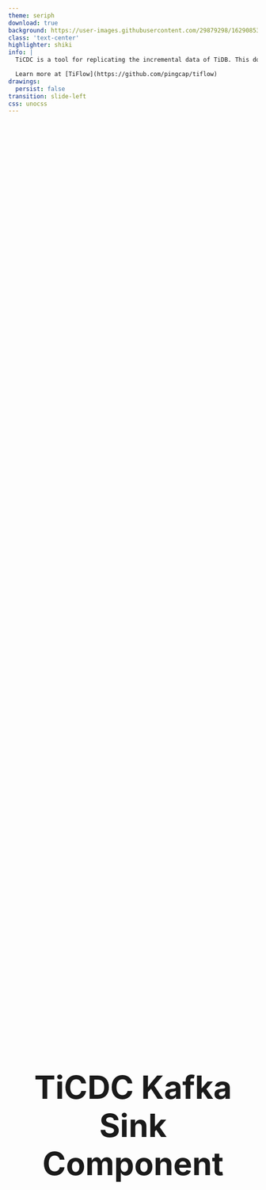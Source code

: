 ```yaml
---
theme: seriph
download: true
background: https://user-images.githubusercontent.com/29879298/162908536-c61ef0c1-5bb7-44a2-b971-71031fc24d37.png
class: 'text-center'
highlighter: shiki
info: |
  TiCDC is a tool for replicating the incremental data of TiDB. This document introduces the architecture and key concepts of TiCDC.

  Learn more at [TiFlow](https://github.com/pingcap/tiflow)
drawings:
  persist: false
transition: slide-left
css: unocss
---
```


# TiCDC Kafka Sink Component

A Deep Dive

Based on TiCDC [v6.5.1](https://github.com/pingcap/tiflow/tree/v6.5.1)

<div class="pt-12">
  <span @click="$slidev.nav.next" class="px-2 py-1 rounded cursor-pointer" hover="bg-white bg-opacity-10">
    Begin <carbon:arrow-right class="inline"/>
  </span>
</div>

---
transition: slide-up
---

# Rustin Liu

<div class="leading-8 opacity-80">
PingCAPer.<br/>
Data Replication Team.<br/>
Cargo Contributor.<br/>
Rustup Maintainer.<br/>
</div>

<div my-10 grid="~ cols-[40px_1fr] gap-y4" items-center justify-center>
  <div i-ri-github-line op50 ma text-xl/>
  <div><a href="https://github.com/Rustin170506" target="_blank">Rustin170506</a></div>
</div>

<img src="https://avatars.githubusercontent.com/u/29879298?v=4" rounded-full w-40 abs-tr mt-22 mr-22/>

<div flex="~ gap2">
</div>

---
transition: slide-up
layout: center
---

<div text-6xl fw100>
  Agenda
</div>

<br>

<div class="grid grid-cols-[3fr_2fr] gap-4">
  <div class="border-l border-gray-400 border-opacity-25 !all:leading-12 !all:list-none my-auto">

  - Sink Module Design
  - MQ Sink Deep Dive
  - Recommended Protocols
  - Q&A

  </div>
</div>

<style>
h1 {
  font-size: 4rem;
}
</style>

---
transition: slide-up
---

# Architecture Review

<br/>
<br/>

![Architecture Review](https://user-images.githubusercontent.com/29879298/227139328-15d89601-66d8-4eec-8915-f337ab889968.png)

---
transition: slide-up
layout: two-cols
---

# Code Structure

::right::

<img src="https://user-images.githubusercontent.com/29879298/227178552-e14df710-811b-4738-a01c-1d10afee3f93.png" class="m-8 w-90 h-100 rounded shadow" />

<style>
h1 {
  display: flex;
  align-items: center;
  justify-content: center;
  height: 100%;
  text-align: center;
}
</style>

---
transition: slide-up
---

# Sink Module Abstract

<br/>
<br/>

```plantuml
@startuml
!theme plain
class TS as "Table Sink"
class ES as "Event Sink"
class MQS as "MQ Event Sink"
class TXNS as "Transaction Event Sink"
class CSS as "Cloud Storage Event Sink"

TS *-- ES : use

ES <|.. MQS : implement
ES <|.. TXNS : implement
ES <|.. CSS : implement

class DDLS as "DDL Sink"
class DDLMQS as "MQ DDL Sink"
class DDLTXNS as "Transaction DDL Sink"
class DDLCSS as "Cloud Storage DDL Sink"

DDLS <|.. DDLMQS : implement
DDLS <|.. DDLTXNS : implement
DDLS <|.. DDLCSS : implement
@enduml
```

<br/>

&nbsp;&nbsp;&nbsp;&nbsp;&nbsp;&nbsp;&nbsp;&nbsp;[Table Sink](https://github.com/pingcap/tiflow/tree/v6.5.1/cdc/sinkv2/tablesink)
· [Event Sink](https://github.com/pingcap/tiflow/blob/v6.5.1/cdc/sinkv2/eventsink/event_sink.go) · [DDL Sink](https://github.com/pingcap/tiflow/tree/v6.5.1/cdc/sinkv2/ddlsink) · [MQ Event Sink](https://github.com/pingcap/tiflow/tree/v6.5.1/cdc/sinkv2/eventsink/mq) · [Transaction Event Sink](https://github.com/pingcap/tiflow/tree/v6.5.1/cdc/sinkv2/eventsink/txn) · [Cloud Storage Event Sink](https://github.com/pingcap/tiflow/tree/v6.5.1/cdc/sinkv2/eventsink/cloudstorage)

---
transition: slide-up
layout: two-cols
---

<template v-slot:default>

# DML Data Flow
<br/>

```plantuml
@startuml
!theme plain
participant TS1 as "Table Sink1"
participant TS2 as "Table Sink2"
participant MQES as "MQ Event Sink"
participant K as "Kafka Broker"

TS1 -> MQES: call WriteEvents
TS2 -> MQES: call WriteEvents
MQES -> K: Produce
K --> MQES: ACK
MQES --> TS1: call Callback
MQES --> TS2: call Callback
@enduml
```
&nbsp;&nbsp;&nbsp;&nbsp;[call WriteEvents](https://github.com/pingcap/tiflow/blob/7f561614a572a87ce8ac714e64dfb2668c20e20f/cdc/sinkv2/tablesink/table_sink_impl.go#L116)

&nbsp;&nbsp;&nbsp;&nbsp;[Produce](https://github.com/pingcap/tiflow/blob/7f561614a572a87ce8ac714e64dfb2668c20e20f/cdc/sinkv2/eventsink/mq/dmlproducer/kafka_dml_producer.go#L172)

&nbsp;&nbsp;&nbsp;&nbsp;[ACK](https://github.com/pingcap/tiflow/blob/7f561614a572a87ce8ac714e64dfb2668c20e20f/cdc/sinkv2/eventsink/mq/dmlproducer/kafka_dml_producer.go#L259)

&nbsp;&nbsp;&nbsp;&nbsp;[call Callback](https://github.com/pingcap/tiflow/blob/7f561614a572a87ce8ac714e64dfb2668c20e20f/cdc/sinkv2/eventsink/mq/dmlproducer/kafka_dml_producer.go#L261)

</template>

<template v-slot:right>

# DDL Data Flow
<br/>

```plantuml
@startuml
!theme plain
participant MQDDLS as "MQ DDL Sink"
participant K as "Kafka Broker"

MQDDLS -> K: call Synchronized Produce
K --> MQDDLS: ok
@enduml
```
&nbsp;&nbsp;&nbsp;&nbsp;[call Synchronized Produce](https://github.com/pingcap/tiflow/blob/7f561614a572a87ce8ac714e64dfb2668c20e20f/cdc/sinkv2/ddlsink/mq/mq_ddl_sink.go#L85)
</template>


---
transition: slide-up
---

# Sink Interface
<br/>
<br/>

```go {0|7|all}
package eventsink

// EventSink is the interface for event sink.
type EventSink[E TableEvent] interface {
	// WriteEvents writes events to the sink.
	// This is an asynchronously and thread-safe method.
	WriteEvents(events ...*CallbackableEvent[E]) error
	// Close closes the sink.
	Close() error
}
```

---
transition: slide-up
---

# MQ Event Sink
<br/>

```go{all|10|11|all}
// dmlSink is the mq sink.
// It will send the events to the MQ system.
type dmlSink struct {
	// id indicates this sink belongs to which processor(changefeed).
	id model.ChangeFeedID
	// protocol indicates the protocol used by this sink.
	protocol config.Protocol

	// eventRouter used to route events to the right topic and partition.
	eventRouter *dispatcher.EventRouter
	worker *worker
	// topicManager used to manage topics.
	// It is also responsible for creating topics.
	topicManager manager.TopicManager
}
```

[eventRouter](https://github.com/pingcap/tiflow/blob/v6.5.1/cdc/sink/mq/dispatcher/event_router.go)

[worker](https://github.com/pingcap/tiflow/blob/v6.5.1/cdc/sinkv2/eventsink/mq/worker.go)

---
transition: slide-up
---

# MQ Event Router
<br/>

```go{0|6|7|all}
// EventRouter is a router, it determines which topic and which partition
// an event should be dispatched to.
type EventRouter struct {
	defaultTopic string
	rules        []struct {
		topicDispatcher     topic.Dispatcher
		partitionDispatcher partition.Dispatcher
		...
	}
}
```

[topicDispatcher](https://github.com/pingcap/tiflow/blob/v6.5.1/cdc/sink/mq/dispatcher/topic/dispatcher.go)

[partitionDispatcher](https://github.com/pingcap/tiflow/tree/v6.5.1/cdc/sink/mq/dispatcher/partition)

---
transition: slide-up
---

# MQ Topic And Partition Dispatcher
Send data to multiple topics and partitions based on the table name.
<div>

```toml
dispatchers = [
    { matcher = ['test1.*', 'test2.*'], partition = "ts", topic = "hello_{schema}" },
    { matcher = ['test3.*', 'test4.*'], dispatcher = "rowid", topic = "{schema}_world" },
]
```
</div>
<br/>
<br/>
<div class="grid grid-cols-3 gap-4 items-center h-100">
  <div class="object-contain h-full of-hidden">
      <h1>Matcher</h1>
      <br/>
      <span>- *</span>
      <br/>
      <span>- ?</span>
      <br/>
      <span>- [a-z]</span>
      <br/>
      <span>- [!a-z]</span>
      <br/>
  </div>
  <div class="object-contain h-full of-hidden">
      <h1>Topic</h1>
      <br/>
      <span>- {schema}</span>
      <br/>
      <span>- {table}</span>
      <br/>
  </div>
  <div class="object-contain h-full of-hidden">
      <h1>Partition</h1>
      <br/>
      <span>- default</span>
      <br/>
      <span>- table</span>
      <br/>
      <span>- row_id</span>
      <br/>
      <span>- ts</span>
      <br/>

  </div>
</div>

---
transition: slide-up
---

# Why so many dispatchers?
What is row level order?

```sql
CREATE TABLE `t` (`a` VARCHAR(255)
PRIMARY KEY);
Insert a = 2
Update a = 1 where a = 2
Insert a = 2
Update a = 3 where a = 2
```

| partition-1  | partition-2  | partition-3  |
| ------------ | ------------ | ------------ |
| Insert a = 2 | Insert a = 1 | Insert a = 3 |
| Delete a =2  |              |              |
| Insert a = 2 |              |              |
| Delete a =2  |              |              |

---
transition: slide-up
---

# Why so many dispatchers?
We guarantee the order of the row level.

```sql
CREATE TABLE `t` (`a` VARCHAR(255)
PRIMARY KEY /*T![clustered_index] NONCLUSTERED */);
Insert a = 2
Update a = 1 where a = 2
Insert a = 2
Update a = 3 where a = 2
```


<h4>Disable Old Value: </h4>

| partition-1  | partition-2  | partition-3  |
| ------------ | ------------ | ------------ |
| Insert a = 2 | Insert a = 1 | Insert a = 3 |
| Delete a =2  |              |              |
| Insert a = 2 |              |              |
| Delete a =2  |              |              |


---
transition: slide-up
---

# Why so many dispatchers?
We **can not** guarantee the order of the row level when the old value is enabled if the primary key is not clustered.

```sql
CREATE TABLE `t` (`b` VARCHAR(255)
PRIMARY KEY /*T![clustered_index] NONCLUSTERED */);
Insert a = 2
Update a = 1 where a = 2
Insert a = 2
Update a = 3 where a = 2
```

<h4>Enable Old Value: </h4>

| partition-1  | partition-2              | partition-3              |
| ------------ | ------------------------ | ------------------------ |
| Insert a = 2 | Update a = 1 where a = 2 | Update a = 3 where a = 2 |
| Insert a = 2 |                          |                          |
|              |                          |                          |
|              |                          |                          |

---
transition: slide-up
---

# MQ Sink Worker

```go
func (w *worker) run(ctx context.Context) (retErr error) {
	...

  // Spawn goroutines to encode events.
	g, ctx := errgroup.WithContext(ctx)
	g.Go(func() error {
		return w.encoderGroup.Run(ctx)
	})

  // Try to receive row events from the table sink.
	g.Go(func() error {
		if w.protocol.IsBatchEncode() {
			return w.batchEncodeRun(ctx)
		}
		return w.nonBatchEncodeRun(ctx)
	})

  // Try to send messages to the MQ system.
	g.Go(func() error {
		return w.sendMessages(ctx)
	})
	return g.Wait()
}
```

---
transition: slide-up
---

# MQ Sink Producer

```go
// DMLProducer is the interface for message producer.
type DMLProducer interface {
	// AsyncSendMessage sends a message asynchronously.
	AsyncSendMessage(
		ctx context.Context, topic string, partition int32, message *common.Message,
	) error

	// Close closes the producer and client(s).
	Close()
}
```
<br/>

# Go Client
We use:

[shopify/sarama](https://github.com/Shopify/sarama/wiki) (ticdc v6.5)

[segmentio/kafka-go](https://github.com/segmentio/kafka-go) (ticdc master)

---
transition: slide-up
---
# Encoder

```go
type EventBatchEncoder interface {
  ...
	// AppendRowChangedEvent appends the calling context, a row changed event and the dispatch
	// topic into the batch
	AppendRowChangedEvent(context.Context, string, *model.RowChangedEvent, func()) error
  ...
	// Build builds the batch and returns the bytes of key and value.
	// Should be called after `AppendRowChangedEvent`
	Build() []*common.Message
}
```

# Recommended Protocol
We recommend and officially support:

[Canal-JSON Protocol](https://docs.pingcap.com/tidb/dev/ticdc-canal-json)

[Avro Protocol](https://docs.pingcap.com/tidb/dev/ticdc-avro-protocol/)

---
transition: slide-up
---
# Canal-JSON

[SQL to Canal-JSON](https://github.com/pingcap/tiflow/tree/v6.5.1/cdc/sink/codec/canal)

<div class="grid grid-cols-2 gap-4 items-center h-100">
  <div class="object-contain">

```sql {0|all|0}
/*
Insert a row into table TEST.
*/
INSERT INTO TEST (NAME,AGE)
VALUES ('Jack',20);
```

```go{0|all|0}
type RowChangedEvent struct {
	StartTs  uint64
	CommitTs uint64
	RowID int64
	Table    *TableName
	ColInfos []rowcodec.ColInfo
	TableInfoVersion uint64
	ReplicaID    uint64
	Columns      []*Column
	PreColumns   []*Column
	IndexColumns [][]int
	ApproximateDataSize int64
}
```
  </div>
  <div class="object-contain w-full">

```json {0|all}
{
    "id": 0,
    "database": "test",
    "table": "TEST",
    "pkNames": [
        "NAME"
    ],
    "isDdl": false,
    "type": "INSERT",
    ...
    "ts": 2,
    ...
    "data": [
        {
            "NAME": "Jack",
            "AGE": "25"
        }
    ],
    "old": null
}
```

  </div>
</div>

---
transition: slide-up
---
# Avro

[Schema Registry](https://github.com/pingcap/tiflow/tree/v6.5.1/cdc/sink/codec/avro)

<div class="grid grid-cols-2 gap-4 items-center">
  <div class="object-contain">
<h2>Key: </h2>

```json{0|all|0}
{
    "name":"{{TableName}}",
    "namespace":"{{Namespace}}",
    "type":"record",
    "fields":[
        {{ColumnValueBlock}},
        {{ColumnValueBlock}},
    ]
}
```
  </div>
  <div class="object-contain w-full">
<h2>Value: </h2>

```json {0|all}
{
    "name":"{{TableName}}",
    "namespace":"{{Namespace}}",
    "type":"record",
    "fields":[
        {{ColumnValueBlock}},
        {{ColumnValueBlock}},
    ]
}
```

  </div>
</div>

```json {0|all|0}
{
    "name":"{{ColumnName}}",
    "type":{
        "connect.parameters":{
            "tidb_type":"{{TIDB_TYPE}}"
        },
        "type":"{{AVRO_TYPE}}"
    }
}
```

---
layout: center
class: text-center
---

# Learn More

[Documentations](https://docs.pingcap.com/tidb/dev/ticdc-overview) · [GitHub](https://github.com/pingcap/tiflow)  · [How to write a new sink](https://hgw-xx-7.dev/TiCDC-Sink-%E5%BC%80%E5%8F%91%E6%8C%87%E5%8D%97/)
